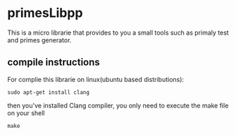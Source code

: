 # primesLibpp

This is a micro librarie that provides to you a small tools such as primaly test and primes generator.

## compile instructions

For complie this librarie on linux(ubuntu based distributions):

``sudo apt-get install clang``

then you've installed Clang compiler, you only need to execute the make file on your shell

``make``
